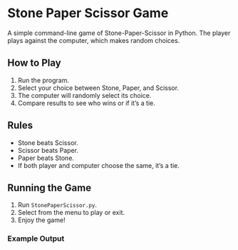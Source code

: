 # Stone Paper Scissor Game

A simple command-line game of Stone-Paper-Scissor in Python. The player plays against the computer, which makes random choices.

## How to Play
1. Run the program.
2. Select your choice between Stone, Paper, and Scissor.
3. The computer will randomly select its choice.
4. Compare results to see who wins or if it’s a tie.

## Rules
- Stone beats Scissor.
- Scissor beats Paper.
- Paper beats Stone.
- If both player and computer choose the same, it’s a tie.

## Running the Game
1. Run `StonePaperScissor.py`.
2. Select from the menu to play or exit.
3. Enjoy the game!

### Example Output
